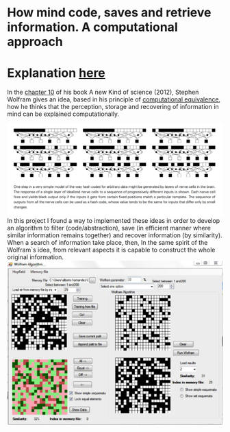 # How mind code, saves and retrieve information. A computational approach
# Explanation [here](https://sites.google.com/view/complexai/how-mind-saves-and-recovered-information)

In the [chapter 10](https://www.wolframscience.com/nks/p547--introduction/) of his book A new Kind of science (2012), Stephen Wolfram gives an idea, based in his principle of [computational equivalence](https://mathworld.wolfram.com/PrincipleofComputationalEquivalence.html), how he thinks that the perception, storage and recovering of information in mind can be explained computationally.

![](https://github.com/albertoHdzE/info-brain/blob/main/images/patterns.png)
In this project I found a way to implemented these ideas in order to develop an algorithm to filter (code/abstraction), save (in efficient manner where similar information remains together) and recover information (by similarity).
When a search of information take place, then, In the same spirit of the Wolfram`s idea, from relevant aspects it is capable to construct the whole original information.
![](https://github.com/albertoHdzE/info-brain/blob/main/images/interface.png)
